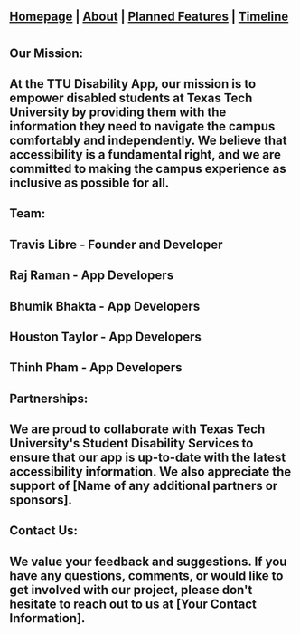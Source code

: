 ## [Homepage](/) | [About](/about) | [Planned Features](/features) | [Timeline](/timeline)
#
## Our Mission:
## At the TTU Disability App, our mission is to empower disabled students at Texas Tech University by providing them with the information they need to navigate the campus comfortably and independently. We believe that accessibility is a fundamental right, and we are committed to making the campus experience as inclusive as possible for all.

## Team:

## Travis Libre - Founder and Developer
## Raj Raman - App Developers
## Bhumik Bhakta - App Developers
## Houston Taylor - App Developers
## Thinh Pham - App Developers
## Partnerships:
## We are proud to collaborate with Texas Tech University's Student Disability Services to ensure that our app is up-to-date with the latest accessibility information. We also appreciate the support of [Name of any additional partners or sponsors].

## Contact Us:
## We value your feedback and suggestions. If you have any questions, comments, or would like to get involved with our project, please don't hesitate to reach out to us at [Your Contact Information].
